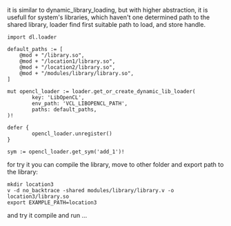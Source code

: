 it is similar to dynamic_library_loading, but with higher abstraction, it is usefull for system's libraries, which haven't one determined path to the shared library, loader find first suitable path to load, and store handle.

```
import dl.loader

default_paths := [
    @mod + "/library.so",
    @mod + "/location1/library.so",
    @mod + "/location2/library.so",
    @mod + "/modules/library/library.so",    
]

mut opencl_loader := loader.get_or_create_dynamic_lib_loader(
        key: 'LibOpenCL',
        env_path: 'VCL_LIBOPENCL_PATH',
        paths: default_paths,
)!

defer {
        opencl_loader.unregister()
}

sym := opencl_loader.get_sym('add_1')!
```
for try it you can compile the library, move to other folder and export path to the library:
```
mkdir location3
v -d no_backtrace -shared modules/library/library.v -o location3/library.so
export EXAMPLE_PATH=location3
```
and try it compile and run ...